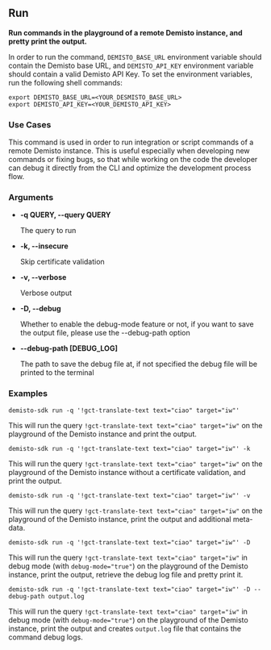 ## Run

**Run commands in the playground of a remote Demisto instance, and pretty print the output.**

In order to run the command, `DEMISTO_BASE_URL` environment variable should contain the Demisto base URL, and `DEMISTO_API_KEY` environment variable should contain a valid Demisto API Key.
To set the environment variables, run the following shell commands:
```
export DEMISTO_BASE_URL=<YOUR_DESMISTO_BASE_URL>
export DEMISTO_API_KEY=<YOUR_DEMISTO_API_KEY>
```


### Use Cases
This command is used in order to run integration or script commands of a remote Demisto instance. This is useful especially when developing new commands or fixing bugs, so that while working on the code the developer can debug it directly from the CLI and optimize the development process flow.


### Arguments
* **-q QUERY, --query QUERY**

    The query to run
    
* **-k, --insecure**

    Skip certificate validation
    
* **-v, --verbose**

    Verbose output
    
* **-D, --debug**

    Whether to enable the debug-mode feature or not, if you want to save the output file, please use the --debug-path option
    
* **--debug-path [DEBUG_LOG]**

    The path to save the debug file at, if not specified the debug file will be printed to the terminal

### Examples
```
demisto-sdk run -q '!gct-translate-text text="ciao" target="iw"'
```
This will run the query `!gct-translate-text text="ciao" target="iw"` on the playground of the Demisto instance and print the output.

```
demisto-sdk run -q '!gct-translate-text text="ciao" target="iw"' -k
```
This will run the query `!gct-translate-text text="ciao" target="iw"` on the playground of the Demisto instance without a certificate validation, and print the output.

```
demisto-sdk run -q '!gct-translate-text text="ciao" target="iw"' -v
```
This will run the query `!gct-translate-text text="ciao" target="iw"` on the playground of the Demisto instance, print the output and additional meta-data.

```
demisto-sdk run -q '!gct-translate-text text="ciao" target="iw"' -D
```
This will run the query `!gct-translate-text text="ciao" target="iw"` in debug mode (with `debug-mode="true"`) on the playground of the Demisto instance, print the output, retrieve the debug log file and pretty print it.

```
demisto-sdk run -q '!gct-translate-text text="ciao" target="iw"' -D --debug-path output.log
```
This will run the query `!gct-translate-text text="ciao" target="iw"` in debug mode (with `debug-mode="true"`) on the playground of the Demisto instance, print the output and creates `output.log` file that contains the command debug logs.

